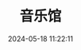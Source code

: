 ---
title: 音乐馆
date: 2024-05-18 11:22:11
type: music
aplayer: true
top_img: false
comments: false
aside: false
---